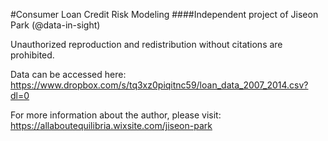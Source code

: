 #Consumer Loan Credit Risk Modeling
####Independent project of  Jiseon Park (@data-in-sight)

Unauthorized reproduction and redistribution without citations are prohibited.

Data can be accessed here: 
https://www.dropbox.com/s/tq3xz0piqitnc59/loan_data_2007_2014.csv?dl=0

For more information about the author, please visit: https://allaboutequilibria.wixsite.com/jiseon-park